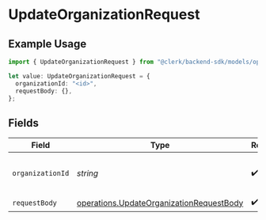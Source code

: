 # UpdateOrganizationRequest

## Example Usage

```typescript
import { UpdateOrganizationRequest } from "@clerk/backend-sdk/models/operations";

let value: UpdateOrganizationRequest = {
  organizationId: "<id>",
  requestBody: {},
};
```

## Fields

| Field                                                                                                | Type                                                                                                 | Required                                                                                             | Description                                                                                          |
| ---------------------------------------------------------------------------------------------------- | ---------------------------------------------------------------------------------------------------- | ---------------------------------------------------------------------------------------------------- | ---------------------------------------------------------------------------------------------------- |
| `organizationId`                                                                                     | *string*                                                                                             | :heavy_check_mark:                                                                                   | The ID of the organization to update                                                                 |
| `requestBody`                                                                                        | [operations.UpdateOrganizationRequestBody](../../models/operations/updateorganizationrequestbody.md) | :heavy_check_mark:                                                                                   | N/A                                                                                                  |
